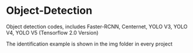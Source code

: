 # Object-Detection
Object detection codes, includes Faster-RCNN, Centernet, YOLO V3, YOLO V4, YOLO V5 (Tensorflow 2.0 Version)

The identification example is shown in the img folder in every project
